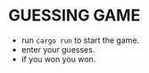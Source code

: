 # GUESSING GAME
- run ```cargo run``` to start the game.
- enter your guesses.
- if you won you won.
